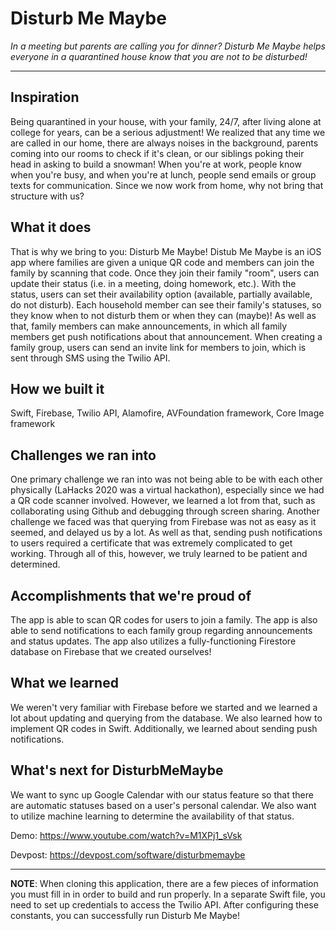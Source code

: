 # Disturb Me Maybe
_In a meeting but parents are calling you for dinner? Disturb Me Maybe helps everyone in a quarantined house know that you are not to be disturbed!_

---

## Inspiration
Being quarantined in your house, with your family, 24/7, after living alone at college for years, can be a serious adjustment! We realized that any time we are called in our home, there are always noises in the background, parents coming into our rooms to check if it's clean, or our siblings poking their head in asking to build a snowman! When you're at work, people know when you're busy, and when you're at lunch, people send emails or group texts for communication. Since we now work from home, why not bring that structure with us?

## What it does
That is why we bring to you: Disturb Me Maybe! Distub Me Maybe is an iOS app where families are given a unique QR code and members can join the family by scanning that code. Once they join their family "room", users can update their status (i.e. in a meeting, doing homework, etc.). With the status, users can set their availability option (available, partially available, do not disturb). Each household member can see their family's statuses, so they know when to not disturb them or when they can (maybe)! As well as that, family members can make announcements, in which all family members get push notifications about that announcement. When creating a family group, users can send an invite link for members to join, which is sent through SMS using the Twilio API.

## How we built it
Swift, Firebase, Twilio API, Alamofire, AVFoundation framework, Core Image framework

## Challenges we ran into
One primary challenge we ran into was not being able to be with each other physically (LaHacks 2020 was a virtual hackathon), especially since we had a QR code scanner involved. However, we learned a lot from that, such as collaborating using Github and debugging through screen sharing. Another challenge we faced was that querying from Firebase was not as easy as it seemed, and delayed us by a lot. As well as that, sending push notifications to users required a certificate that was extremely complicated to get working. Through all of this, however, we truly learned to be patient and determined.

## Accomplishments that we're proud of
The app is able to scan QR codes for users to join a family. The app is also able to send notifications to each family group regarding announcements and status updates. The app also utilizes a fully-functioning Firestore database on Firebase that we created ourselves!

## What we learned
We weren't very familiar with Firebase before we started and we learned a lot about updating and querying from the database. We also learned how to implement QR codes in Swift. Additionally, we learned about sending push notifications.

## What's next for DisturbMeMaybe
We want to sync up Google Calendar with our status feature so that there are automatic statuses based on a user's personal calendar. We also want to utilize machine learning to determine the availability of that status.

Demo: https://www.youtube.com/watch?v=M1XPj1_sVsk

Devpost: https://devpost.com/software/disturbmemaybe

---
 **NOTE**: When cloning this application, there are a few pieces of information you must fill in in order to build and run properly. In a separate Swift file, you need to set up credentials to access the Twilio API. After configuring these constants, you can successfully run Disturb Me Maybe!

